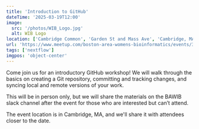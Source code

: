 ```yaml
---
title: 'Introduction to GitHub'
dateTime: '2025-03-19T12:00'
image:
  src: '/photos/WIB_Logo.jpg'
  alt: WIB Logo
location: ['Cambridge Common', 'Garden St and Mass Ave', 'Cambridge, MA']
url: 'https://www.meetup.com/boston-area-womens-bioinformatics/events/306417902/?eventOrigin=group_upcoming_events'
tags: ['nextflow']
imgpos: 'object-center'
---
```


Come join us for an introductory GitHub workshop! We will walk through the basics on creating a Git repository, committing and tracking changes, and syncing local and remote versions of your work.

This will be in person only, but we will share the materials on the BAWIB slack channel after the event for those who are interested but can’t attend.

The event location is in Cambridge, MA, and we'll share it with attendees closer to the date.
